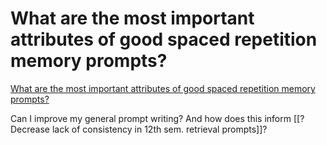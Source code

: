 # What are the most important attributes of good spaced repetition memory prompts?
[What are the most important attributes of good spaced repetition memory prompts?](https://notes.andymatuschak.org/z42J1vxsMjhkdbrqVfoqjiEesSzfaEqurBtoJ)

Can I improve my general prompt writing? And how does this inform [[?Decrease lack of consistency in 12th sem. retrieval prompts]]?

<!-- #Readable -->

<!-- {BearID:3A519AAD-FAD8-443A-9817-CAE3F73CF2A8-954-000000168D6ABA7C} -->

